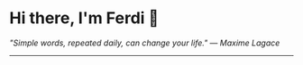 <h1>Hi there, I'm Ferdi 👋</h1>

<p><em>
  "Simple words, repeated daily, can change your life." — Maxime Lagace
</em></p>

---
